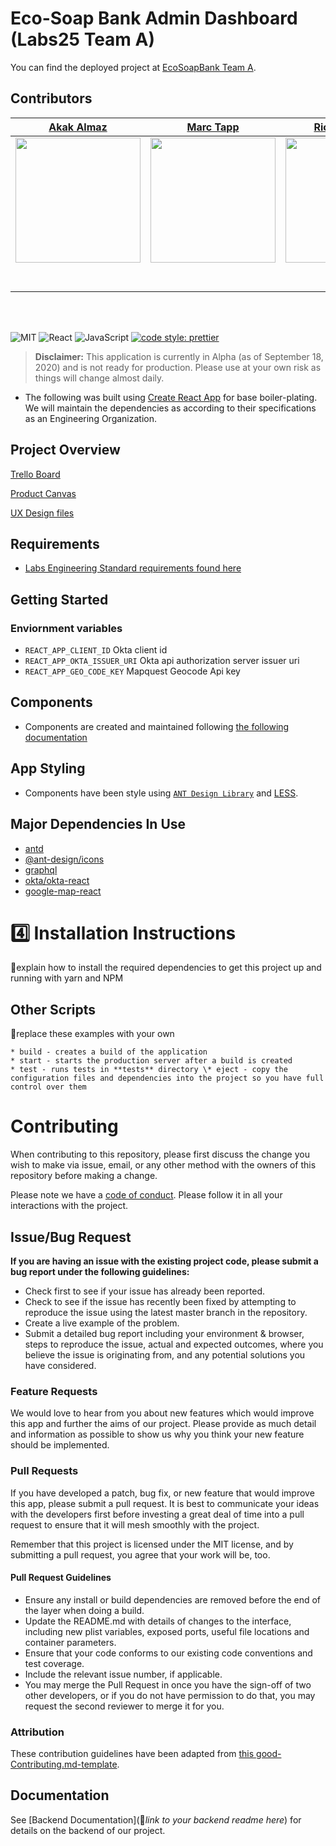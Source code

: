 # Eco-Soap Bank Admin Dashboard (Labs25 Team A)

You can find the deployed project at [EcoSoapBank Team A](https://a.ecosoap.dev).

## Contributors


|                                                      [Akak Almaz](https://github.com/Aakak)                                                       |                                                       [Marc Tapp](https://github.com/tippitytapp)                                                        |                                                      [Richard Wang](https://github.com/richVI)                                                       |                                                       [Rodrigo De La Mora](https://github.com/delamorarodrigo)                                                        |                                                      [Tanner Williams](https://github.com/Tannerwill756)                                                       |
| :-----------------------------------------------------------------------------------------------------------------------------------------: | :-------------------------------------------------------------------------------------------------------------------------------------------: | :-----------------------------------------------------------------------------------------------------------------------------------------: | :-------------------------------------------------------------------------------------------------------------------------------------------: | :-----------------------------------------------------------------------------------------------------------------------------------------: |
| [<img src="https://avatars0.githubusercontent.com/u/4251464?s=460&u=e4c1defe9f10895551fe5bc396f8270338a428c3&v=4" width = "200" />](https://github.com/aakak) | [<img src="https://avatars2.githubusercontent.com/u/60143534?s=460&u=401ca6019ff578e931950564faf99cee49012536&v=4" width = "200" />](https://github.com/tippitytapp) | [<img src="https://avatars0.githubusercontent.com/u/47126654?s=460&u=6e73f4ac70507b517c4a0ca3aa4cb7a8da66325f&v=4" width = "200" />](https://github.com/richvi) | [<img src="https://avatars2.githubusercontent.com/u/60915500?s=460&u=a03f7ecda6f8231de5ab0825a73ed3bc27590b0d&v=4" width = "200" />](https://github.com/delamorarodrigo) | [<img src="https://avatars3.githubusercontent.com/u/60625284?s=460&u=96dc747e0e37027321c7e7b1f525bd6f822d3aa3&v=4" width = "200" />](https://github.com/tannerwill756) |
|                                [<img src="https://github.com/favicon.ico" width="15"> ](https://github.com/aakak)                                |                            [<img src="https://github.com/favicon.ico" width="15"> ](https://github.com/tippitytapp)                             |                          [<img src="https://github.com/favicon.ico" width="15"> ](https://github.com/richvi)                           |                          [<img src="https://github.com/favicon.ico" width="15"> ](https://github.com/delamorarodrigo)                           |                           [<img src="https://github.com/favicon.ico" width="15"> ](https://github.com/tannerwill756)                            |
|                [ <img src="https://static.licdn.com/sc/h/al2o9zrvru7aqj8e1x2rzsrca" width="15"> ](https://www.linkedin.com/in/akak-almaz/)                |                 [ <img src="https://static.licdn.com/sc/h/al2o9zrvru7aqj8e1x2rzsrca" width="15"> ](https://www.linkedin.com/in/marctapp)                 |                [ <img src="https://static.licdn.com/sc/h/al2o9zrvru7aqj8e1x2rzsrca" width="15"> ](https://www.linkedin.com/in/richardwang1219/)                |                 [ <img src="https://static.licdn.com/sc/h/al2o9zrvru7aqj8e1x2rzsrca" width="15"> ](https://www.linkedin.com/in/rodrigo-de-la-mora/)                 |                [ <img src="https://static.licdn.com/sc/h/al2o9zrvru7aqj8e1x2rzsrca" width="15"> ](https://www.linkedin.com/in/tanner-m-williams/)                |

<br>
<br>


![MIT](https://img.shields.io/packagist/l/doctrine/orm.svg)
![React](https://img.shields.io/badge/react-v16.7.0--alpha.2-blue.svg)
![JavaScript](https://img.shields.io/badge/javascript-ES6-yellow)
[![code style: prettier](https://img.shields.io/badge/code_style-prettier-ff69b4.svg?style=flat-square)](https://github.com/prettier/prettier)

> **Disclaimer:** This application is currently in Alpha (as of September 18, 2020) and is not ready for production. Please use at your own risk as things will change almost daily.

- The following was built using [Create React App](https://reactjs.org/docs/create-a-new-react-app.html) for base boiler-plating. We will maintain the dependencies as according to their specifications as an Engineering Organization.


## Project Overview

[Trello Board](https://trello.com/b/9EmhNHnT/labs25ecosoapakak)

[Product Canvas](https://www.notion.so/Web-Roadmap-63c803c2dd234b859ac46c975f905b54)

[UX Design files](https://whimsical.com/93bqrp3wEWodfwo3PWRMdq)

## Requirements

- [Labs Engineering Standard requirements found here](https://labs.lambdaschool.com/topics/node-js/)

## Getting Started

### Enviornment variables

- `REACT_APP_CLIENT_ID` Okta client id
- `REACT_APP_OKTA_ISSUER_URI` Okta api authorization server issuer uri
- `REACT_APP_GEO_CODE_KEY` Mapquest Geocode Api key


## Components

- Components are created and maintained following [the following documentation](./src/components/README.md)

## App Styling

- Components have been style using [`ANT Design Library`](https://ant.design/) and [LESS](http://lesscss.org/).

## Major Dependencies In Use

- [antd](https://ant.design/docs)
- [@ant-design/icons](https://ant.design/docs)
- [graphql](https://graphql.org/learn/)
- [okta/okta-react](https://www.npmjs.com/package/@okta/okta-react)
- [google-map-react](https://github.com/google-map-react/google-map-react)


# 4️⃣ Installation Instructions

🚫explain how to install the required dependencies to get this project up and running with yarn and NPM

## Other Scripts

🚫replace these examples with your own

    * build - creates a build of the application
    * start - starts the production server after a build is created
    * test - runs tests in **tests** directory \* eject - copy the configuration files and dependencies into the project so you have full control over them

# Contributing

When contributing to this repository, please first discuss the change you wish to make via issue, email, or any other method with the owners of this repository before making a change.

Please note we have a [code of conduct](./CODE_OF_CONDUCT.md). Please follow it in all your interactions with the project.

## Issue/Bug Request

**If you are having an issue with the existing project code, please submit a bug report under the following guidelines:**

- Check first to see if your issue has already been reported.
- Check to see if the issue has recently been fixed by attempting to reproduce the issue using the latest master branch in the repository.
- Create a live example of the problem.
- Submit a detailed bug report including your environment & browser, steps to reproduce the issue, actual and expected outcomes, where you believe the issue is originating from, and any potential solutions you have considered.

### Feature Requests

We would love to hear from you about new features which would improve this app and further the aims of our project. Please provide as much detail and information as possible to show us why you think your new feature should be implemented.

### Pull Requests

If you have developed a patch, bug fix, or new feature that would improve this app, please submit a pull request. It is best to communicate your ideas with the developers first before investing a great deal of time into a pull request to ensure that it will mesh smoothly with the project.

Remember that this project is licensed under the MIT license, and by submitting a pull request, you agree that your work will be, too.

#### Pull Request Guidelines

- Ensure any install or build dependencies are removed before the end of the layer when doing a build.
- Update the README.md with details of changes to the interface, including new plist variables, exposed ports, useful file locations and container parameters.
- Ensure that your code conforms to our existing code conventions and test coverage.
- Include the relevant issue number, if applicable.
- You may merge the Pull Request in once you have the sign-off of two other developers, or if you do not have permission to do that, you may request the second reviewer to merge it for you.

### Attribution

These contribution guidelines have been adapted from [this good-Contributing.md-template](https://gist.github.com/PurpleBooth/b24679402957c63ec426).

## Documentation

See [Backend Documentation](🚫*link to your backend readme here*) for details on the backend of our project.
